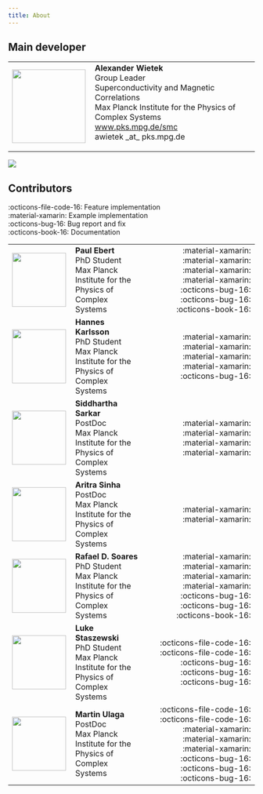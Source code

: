 ```yaml
---
title: About
---
```


## Main developer

<table>
<tr>
<td> <img align="left" src="../img/about/awietek.jpg" width="150"> </td>
<td>
<font size="3"> 
<b>Alexander Wietek</b> <br>
Group Leader  <br>
Superconductivity and Magnetic Correlations <br>
Max Planck Institute for the Physics of Complex Systems<br>
<a href="https://www.pks.mpg.de/smc">www.pks.mpg.de/smc</a><br>
awietek _at_ pks.mpg.de
</font>
</p>
</td>
</tr>
</table>

<img align="center" src="../img/about/mpipks.png"> 


## Contributors

:octicons-file-code-16: Feature implementation<br>
:material-xamarin: Example implementation<br>
:octicons-bug-16: Bug report and fix<br>
:octicons-book-16: Documentation<br>

|                                                                   |                                                                                                           |                                                                                                                                                                 |
|:------------------------------------------------------------------|:----------------------------------------------------------------------------------------------------------|----------------------------------------------------------------------------------------------------------------------------------------------------------------:|
| <img align="left" src="../img/about/pebert.jpg" width="110">      | <b>Paul Ebert</b> <br> PhD Student <br> Max Planck Institute for the Physics of Complex Systems<br>       |                              :material-xamarin: :material-xamarin: :material-xamarin: :material-xamarin: :octicons-bug-16: :octicons-bug-16: :octicons-book-16: |
| <img align="left" src="../img/about/hkarlsson.jpg" width="110">   | <b>Hannes Karlsson</b> <br> PhD Student <br> Max Planck Institute for the Physics of Complex Systems<br>  |                                                                  :material-xamarin: :material-xamarin: :material-xamarin: :material-xamarin:  :octicons-bug-16: |
| <img align="left" src="../img/about/ssarkar.jpg" width="110">     | <b>Siddhartha Sarkar</b> <br>PostDoc <br> Max Planck Institute for the Physics of Complex Systems<br>     |                                                                                     :material-xamarin: :material-xamarin: :material-xamarin: :material-xamarin: |
| <img align="left" src="../img/about/asinha.jpg" width="110">      | <b>Aritra Sinha</b> <br>PostDoc <br> Max Planck Institute for the Physics of Complex Systems<br>          |                                                                                                                           :material-xamarin: :material-xamarin: |
| <img align="left" src="../img/about/rsoares.jpg" width="110">     | <b>Rafael D. Soares</b> <br> PhD Student <br> Max Planck Institute for the Physics of Complex Systems<br> |                              :material-xamarin: :material-xamarin: :material-xamarin: :material-xamarin: :octicons-bug-16: :octicons-bug-16: :octicons-book-16: |
| <img align="left" src="../img/about/lstaszewski.jpg" width="110"> | <b>Luke Staszewski</b> <br> PhD Student <br> Max Planck Institute for the Physics of Complex Systems<br>  |                                                         :octicons-file-code-16: :octicons-file-code-16:   :octicons-bug-16: :octicons-bug-16: :octicons-bug-16: |
| <img align="left" src="../img/about/mulaga.jpg" width="110">      | <b>Martin Ulaga</b> <br> PostDoc <br> Max Planck Institute for the Physics of Complex Systems<br>         | :octicons-file-code-16: :octicons-file-code-16: :material-xamarin: :material-xamarin: :material-xamarin:  :octicons-bug-16: :octicons-bug-16: :octicons-bug-16: |

